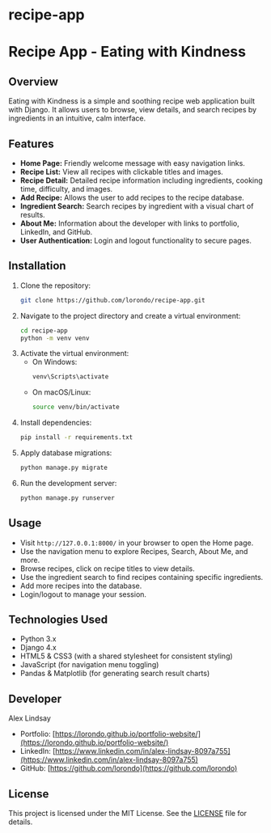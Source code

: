 # recipe-app
# Recipe App - Eating with Kindness

## Overview
Eating with Kindness is a simple and soothing recipe web application built with Django. It allows users to browse, view details, and search recipes by ingredients in an intuitive, calm interface.

## Features

- **Home Page:** Friendly welcome message with easy navigation links.
- **Recipe List:** View all recipes with clickable titles and images.
- **Recipe Detail:** Detailed recipe information including ingredients, cooking time, difficulty, and images.
- **Add Recipe:** Allows the user to add recipes to the recipe database.
- **Ingredient Search:** Search recipes by ingredient with a visual chart of results.
- **About Me:** Information about the developer with links to portfolio, LinkedIn, and GitHub.
- **User Authentication:** Login and logout functionality to secure pages.

## Installation

1. Clone the repository:
    ```bash
    git clone https://github.com/lorondo/recipe-app.git
    ```
2. Navigate to the project directory and create a virtual environment:
    ```bash
    cd recipe-app
    python -m venv venv
    ```
3. Activate the virtual environment:
    - On Windows:
      ```bash
      venv\Scripts\activate
      ```
    - On macOS/Linux:
      ```bash
      source venv/bin/activate
      ```
4. Install dependencies:
    ```bash
    pip install -r requirements.txt
    ```
5. Apply database migrations:
    ```bash
    python manage.py migrate
    ```
6. Run the development server:
    ```bash
    python manage.py runserver
    ```

## Usage

- Visit `http://127.0.0.1:8000/` in your browser to open the Home page.
- Use the navigation menu to explore Recipes, Search, About Me, and more.
- Browse recipes, click on recipe titles to view details.
- Use the ingredient search to find recipes containing specific ingredients.
- Add more recipes into the database.
- Login/logout to manage your session.

## Technologies Used

- Python 3.x
- Django 4.x
- HTML5 & CSS3 (with a shared stylesheet for consistent styling)
- JavaScript (for navigation menu toggling)
- Pandas & Matplotlib (for generating search result charts)

## Developer

Alex Lindsay  
- Portfolio: [https://lorondo.github.io/portfolio-website/](https://lorondo.github.io/portfolio-website/)  
- LinkedIn: [https://www.linkedin.com/in/alex-lindsay-8097a755](https://www.linkedin.com/in/alex-lindsay-8097a755)  
- GitHub: [https://github.com/lorondo](https://github.com/lorondo)  

## License

This project is licensed under the MIT License. See the [LICENSE](LICENSE) file for details.
